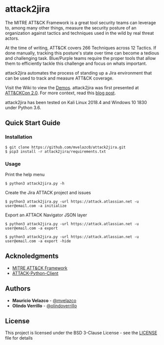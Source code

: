 # attack2jira

The MITRE ATT&CK Framework is a great tool security teams can leverage to, among many other things, measure the security posture of an organization against tactics and techniques used in the wild by real threat actors.

At the time of writing, ATT&CK covers 266 Techniques across 12 Tactics. If done manually, tracking this posture's state over time can become a tedious and challenging task. Blue/Purple teams require the proper tools that allow them to efficiently tackle this challenge and focus on whats important.

attack2jira automates the process of standing up a Jira environment that can be used to track and measure ATT&CK coverage. 

Visit the Wiki to view the [Demos](https://github.com/mvelazc0/attack2jira/wiki/Demos). attack2jira was first presented at [ATT&CKCon 2.0](https://www.mitre.org/attackcon). For more context, read this [blog post](https://medium.com/@mvelazco/tracking-and-measuring-att-ck-coverage-with-attack2jira-fe700e2a1654).

attack2jira has been tested on Kali Linux 2018.4 and Windows 10 1830 under Python 3.6.

## Quick Start Guide

### Installation

```
$ git clone https://github.com/mvelazc0/attack2jira.git
$ pip3 install -r attack2jira/requirements.txt
```
 ### Usage
 
 Print the help menu
  ```
 $ python3 attack2jira.py -h
 ```
 
 Create the Jira ATTACK project and issues
 ```
 $ python3 attack2jira.py -url https://attack.atlassian.net -u user@email.com -a initialize
 ```
 Export an ATTACK Navigator JSON layer
 ```
 $ python3 attack2jira.py -url https://attack.atlassian.net -u user@email.com -a export
 
 $ python3 attack2jira.py -url https://attack.atlassian.net -u user@email.com -a export -hide
 ```
 ## Acknoledgments
 
* [MITRE ATT&CK Framework](https://attack.mitre.org)
* [ATTACK-Python-Client](https://github.com/hunters-forge/ATTACK-Python-Client)
 
 ## Authors

* **Mauricio Velazco** - [@mvelazco](https://twitter.com/mvelazco)
* **Olindo Verrillo** - [@olindoverrillo](https://twitter.com/olindoverrillo)

## License

This project is licensed under the BSD 3-Clause License - see the [LICENSE](LICENSE) file for details
